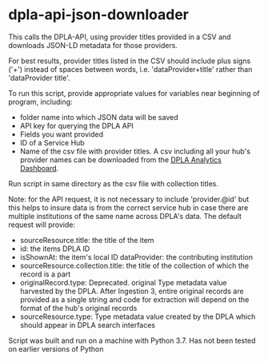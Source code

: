 # dpla-api-json-downloader

This calls the DPLA-API, using provider titles provided in a CSV and downloads JSON-LD metadata for those providers.

For best results, provider titles listed in the CSV should include plus signs ('+') instead of spaces between words, i.e. 'dataProvider+title' rather than 'dataProvider title'.

To run this script, provide appropriate values for variables near beginning of program, including:

- folder name into which JSON data will be saved
- API key for querying the DPLA API
- Fields you want provided
- ID of a Service Hub
- Name of the csv file with provider titles. A csv including all your hub's provider names can be downloaded from the [DPLA Analytics Dashboard](https://analytics-dashboard.dp.la/).

Run script in same directory as the csv file with collection titles.

Note: for the API request, it is not necessary to include 'provider.@id' but this helps to insure data is from the correct service hub in case there are multiple institutions of the same name across DPLA's data. The default request will provide:

- sourceResource.title: the title of the item
- id: the items DPLA ID
- isShownAt: the item's local ID
dataProvider: the contributing institution
- sourceResource.collection.title: the title of the collection of which the record is a part
- originalRecord.type: Deprecated. original Type metadata value harvested by the DPLA. After Ingestion 3, entire original records are provided as a single string and code for extraction will depend on the format of the hub's original records
- sourceResource.type: Type metadata value created by the DPLA which should appear in DPLA search interfaces

Script was built and run on a machine with Python 3.7. Has not been tested on earlier versions of Python
